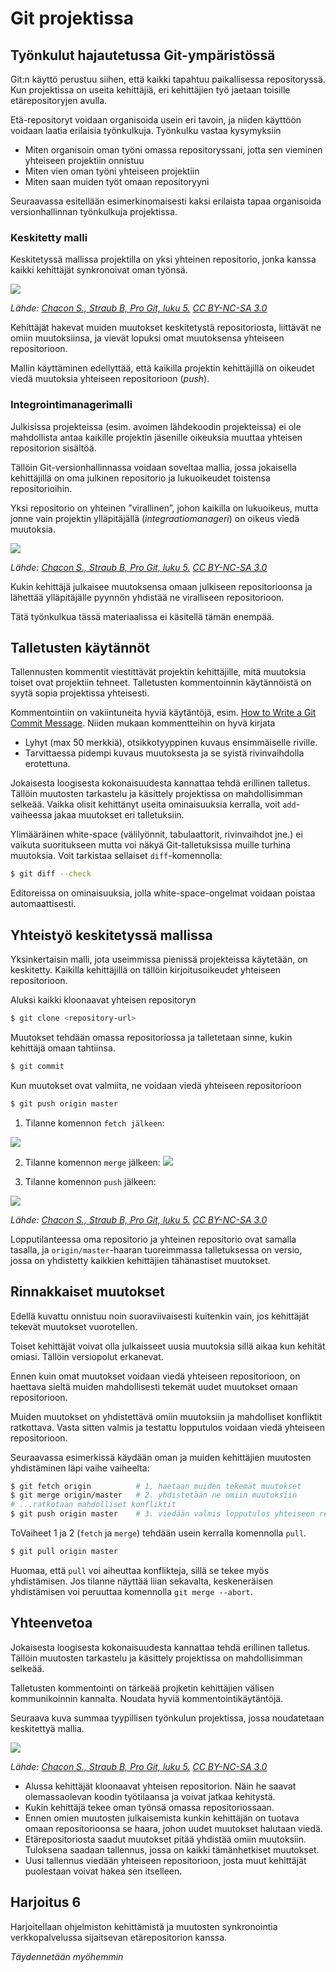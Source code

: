 # Git projektissa

## Työnkulut hajautetussa Git-ympäristössä

Git:n käyttö perustuu siihen, että kaikki tapahtuu paikallisessa repositoryssä. Kun projektissa on useita kehittäjiä, eri kehittäjien työ jaetaan toisille etärepositoryjen avulla.

Etä-repositoryt voidaan organisoida usein eri tavoin, ja niiden käyttöön voidaan laatia erilaisia työnkulkuja. Työnkulku vastaa kysymyksiin
- Miten organisoin oman työni omassa repositoryssani, jotta sen vieminen yhteiseen projektiin onnistuu
- Miten vien oman työni yhteiseen projektiin
- Miten saan muiden työt omaan repositoryyni

Seuraavassa esitellään esimerkinomaisesti kaksi erilaista tapaa organisoida versionhallinnan työnkulkuja projektissa.

### Keskitetty malli

Keskitetyssä mallissa projektilla on yksi yhteinen repositorio, jonka kanssa kaikki kehittäjät synkronoivat oman työnsä. 

![](./assets/centralized_workflow.png)

_Lähde: [Chacon S., Straub B, Pro Git, luku 5.](https://git-scm.com/book/en/v2/Git-Branching-Branches-in-a-Nutshell) [CC BY-NC-SA 3.0](https://creativecommons.org/licenses/by-nc-sa/3.0/)_

Kehittäjät hakevat muiden muutokset keskitetystä repositoriosta, liittävät ne omiin muutoksiinsa, ja vievät lopuksi omat muutoksensa yhteiseen repositorioon.

Mallin käyttäminen edellyttää, että kaikilla projektin kehittäjillä on oikeudet viedä muutoksia yhteiseen repositorioon (_push_).

### Integrointimanagerimalli

Julkisissa projekteissa (esim. avoimen lähdekoodin projekteissa) ei ole mahdollista antaa kaikille projektin jäsenille oikeuksia muuttaa yhteisen repositorion sisältöä. 

Tällöin Git-versionhallinnassa voidaan soveltaa mallia, jossa jokaisella kehittäjillä on oma julkinen repositorio ja lukuoikeudet toistensa repositorioihin.

Yksi repositorio on yhteinen ”virallinen”, johon kaikilla on lukuoikeus, mutta jonne vain projektin ylläpitäjällä (_integraatiomanageri_) on oikeus viedä muutoksia.

![](./assets/integration_manager_workflow.png)

_Lähde: [Chacon S., Straub B, Pro Git, luku 5.](https://git-scm.com/book/en/v2/Git-Branching-Branches-in-a-Nutshell) [CC BY-NC-SA 3.0](https://creativecommons.org/licenses/by-nc-sa/3.0/)_

Kukin kehittäjä julkaisee muutoksensa omaan julkiseen repositorioonsa ja lähettää ylläpitäjälle pyynnön yhdistää ne viralliseen repositorioon. 

Tätä työnkulkua tässä materiaalissa ei käsitellä tämän enempää.  

## Talletusten käytännöt

Tallennusten kommentit viestittävät projektin kehittäjille, mitä muutoksia toiset ovat projektiin tehneet. Talletusten kommentoinnin käytännöistä on syytä sopia projektissa yhteisesti.

Kommentointiin on vakiintuneita hyviä käytäntöjä, esim. [How to Write a Git Commit Message](https://cbea.ms/git-commit/). Niiden mukaan kommentteihin on hyvä kirjata
- Lyhyt (max 50 merkkiä), otsikkotyyppinen kuvaus ensimmäiselle riville.
- Tarvittaessa pidempi kuvaus muutoksesta ja se syistä rivinvaihdolla erotettuna.

Jokaisesta loogisesta kokonaisuudesta kannattaa tehdä erillinen talletus. Tällöin muutosten tarkastelu ja käsittely projektissa on mahdollisimman selkeää. Vaikka olisit kehittänyt useita ominaisuuksia kerralla, voit `add`-vaiheessa jakaa muutokset eri talletuksiin. 

Ylimääräinen white-space (välilyönnit, tabulaattorit, rivinvaihdot jne.) ei vaikuta suoritukseen mutta voi näkyä Git-talletuksissa muille turhina muutoksia. Voit tarkistaa sellaiset `diff`-komennolla:
```bash
$ git diff --check
```

Editoreissa on ominaisuuksia, jolla white-space-ongelmat voidaan poistaa automaattisesti.

## Yhteistyö keskitetyssä mallissa

Yksinkertaisin malli, jota useimmissa pienissä projekteissa käytetään, on keskitetty. Kaikilla kehittäjillä on tällöin kirjoitusoikeudet yhteiseen repositorioon.

Aluksi kaikki kloonaavat yhteisen repositoryn

```bash
$ git clone <repository-url>
```

Muutokset tehdään omassa repositoriossa ja talletetaan sinne, kukin kehittäjä omaan tahtiinsa.

```bash
$ git commit
```

Kun muutokset ovat valmiita, ne voidaan viedä yhteiseen repositorioon 

```bash
$ git push origin master
```
1. Tilanne komennon `fetch jälkeen`:

![](./assets/after_fetch.png)

2. Tilanne komennon `merge` jälkeen:
![](./assets/after_merge.png)

3. Tilanne komennon `push` jälkeen:
   
![](./assets/after_push.png)

_Lähde: [Chacon S., Straub B, Pro Git, luku 5.](https://git-scm.com/book/en/v2/Git-Branching-Branches-in-a-Nutshell) [CC BY-NC-SA 3.0](https://creativecommons.org/licenses/by-nc-sa/3.0/)_

Lopputilanteessa oma repositorio ja yhteinen repositorio ovat samalla tasalla, ja `origin/master`-haaran tuoreimmassa talletuksessa on versio, jossa on yhdistetty kaikkien kehittäjien tähänastiset muutokset.  

## Rinnakkaiset muutokset

Edellä kuvattu onnistuu noin suoraviivaisesti kuitenkin vain, jos kehittäjät tekevät muutokset vuorotellen. 

Toiset kehittäjät voivat  olla julkaisseet uusia muutoksia sillä aikaa kun kehität omiasi. Tällöin versiopolut erkanevat. 

Ennen kuin omat muutokset voidaan viedä yhteiseen repositorioon, on haettava sieltä muiden mahdollisesti tekemät uudet muutokset omaan repositorioon. 

Muiden muutokset on yhdistettävä omiin muutoksiin ja mahdolliset konfliktit ratkottava. Vasta sitten valmis ja testattu lopputulos voidaan viedä yhteiseen repositorioon.

Seuraavassa esimerkissä käydään oman ja muiden kehittäjien muutosten yhdistäminen läpi vaihe vaiheelta: 

```bash
$ git fetch origin          # 1, haetaan muiden tekemät muutokset
$ git merge origin/master   # 2. yhdistetään ne omiin muutoksiin
# ...ratkotaan mahdolliset konfliktit
$ git push origin master    # 3. viedään valmis lopputulos yhteiseen repositorioon
```

ToVaiheet 1 ja 2 (`fetch` ja `merge`) tehdään usein kerralla komennolla `pull`.

```bash
$ git pull origin master
```
Huomaa, että `pull` voi aiheuttaa konflikteja, sillä se tekee myös yhdistämisen. Jos tilanne näyttää liian sekavalta, keskeneräisen yhdistämisen voi peruuttaa komennolla `git merge --abort`. 

## Yhteenvetoa
Jokaisesta loogisesta kokonaisuudesta kannattaa tehdä erillinen talletus. Tällöin muutosten tarkastelu ja käsittely projektissa on mahdollisimman selkeää. 

Talletusten kommentointi on tärkeää projketin kehittäjien välisen kommunikoinnin kannalta. Noudata hyviä kommentointikäytäntöjä. 

Seuraava kuva summaa tyypillisen työnkulun projektissa, jossa noudatetaan keskitettyä mallia. 

![](./assets/centralized_workflow_example.png)

_Lähde: [Chacon S., Straub B, Pro Git, luku 5.](https://git-scm.com/book/en/v2/Git-Branching-Branches-in-a-Nutshell) [CC BY-NC-SA 3.0](https://creativecommons.org/licenses/by-nc-sa/3.0/)_

- Alussa kehittäjät kloonaavat yhteisen repositorion. Näin he saavat olemassaolevan koodin työtilaansa ja voivat jatkaa kehitystä.
- Kukin kehittäjä tekee oman työnsä omassa repositoriossaan.
- Ennen omien muutosten julkaisemista kunkin kehittäjän on tuotava omaan repositorioonsa se haara, johon uudet muutokset halutaan viedä.
- Etärepositoriosta saadut muutokset pitää yhdistää omiin muutoksiin. Tuloksena saadaan tallennus, jossa on kaikki tämänhetkiset muutokset.
- Uusi tallennus viedään yhteiseen repositorioon, josta muut kehittäjät puolestaan voivat hakea sen itselleen.

## Harjoitus 6

Harjoitellaan ohjelmiston kehittämistä ja muutosten synkronointia verkkopalvelussa sijaitsevan etärepositorion kanssa. 

_Täydennetään myöhemmin_






